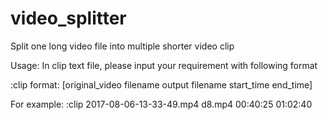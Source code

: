 # video_splitter
Split one long video file into multiple shorter video clip

Usage:
  In clip text file, please input your requirement with following format

:clip
format: [original_video filename output filename start_time end_time]

For example:
:clip
2017-08-06-13-33-49.mp4 d8.mp4 00:40:25 01:02:40
